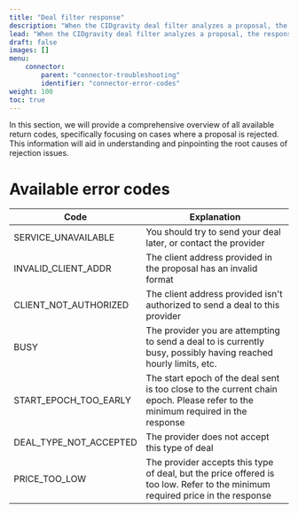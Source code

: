 ```yaml
---
title: "Deal filter response"
description: "When the CIDgravity deal filter analyzes a proposal, the response can result in multiple codes, each providing valuable information regarding the outcome and reasons behind the analysis."
lead: "When the CIDgravity deal filter analyzes a proposal, the response can result in multiple codes, each providing valuable information regarding the outcome and reasons behind the analysis."
draft: false
images: []
menu:
    connector:
        parent: "connector-troubleshooting"
        identifier: "connector-error-codes"
weight: 100
toc: true
---
```


In this section, we will provide a comprehensive overview of all available return codes, specifically focusing on cases where a proposal is rejected. 
This information will aid in understanding and pinpointing the root causes of rejection issues.

# Available error codes

|Code                       | Explanation |
|---------------------------|-------------|
|SERVICE_UNAVAILABLE        | You should try to send your deal later, or contact the provider |
|INVALID_CLIENT_ADDR        | The client address provided in the proposal has an invalid format |
|CLIENT_NOT_AUTHORIZED      | The client address provided isn't authorized to send a deal to this provider |
|BUSY                       | The provider you are attempting to send a deal to is currently busy, possibly having reached hourly limits, etc. |
|START_EPOCH_TOO_EARLY      | The start epoch of the deal sent is too close to the current chain epoch. Please refer to the minimum required in the response |
|DEAL_TYPE_NOT_ACCEPTED     | The provider does not accept this type of deal |
|PRICE_TOO_LOW              | The provider accepts this type of deal, but the price offered is too low. Refer to the minimum required price in the response |